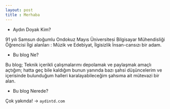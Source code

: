 ```yaml
---
layout: post
title : Merhaba
---
```


- Aydın Doyak Kim?

91 yılı Samsun doğumlu
Ondokuz Mayıs Üniversitesi
Bilgisayar Mühendisliği Öğrencisi
İlgi alanları :
Müzik ve Edebiyat, İlgisizlik
İnsan-cansızı bir adam.

- Bu blog Ne?

Bu blog; Teknik içerikli çalışmalarımı depolamak ve
paylaşmak amaçlı açtığım; hatta geç bile kaldığım
bunun yanında bazı şahsi düşüncelerim ve
içerisinde bulunduğum halleri karalayabileceğim
şahsıma ait mütevazi bir alan.


- Bu blog Nerede?

Çok yakında! -> `aydintd.com`


